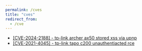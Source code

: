 ```yaml
---
permalink: /cves
title: "cves"
redirect_from:
  - /cve
---
```


* [\[CVE-2024-2188\] - tp-link archer ax50 stored xss via upnp](https://www.incibe.es/en/incibe-cert/notices/aviso/cross-site-scripting-vulnerability-tp-link-archer-ax50)
* [\[CVE-2021-4045\] - tp-link tapo c200 unauthentiacted rce](https://www.incibe.es/en/incibe-cert/notices/aviso/tp-link-tapo-c200-remote-code-execution-vulnerability)